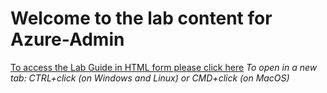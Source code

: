 # Welcome to the lab content for Azure-Admin

[To access the Lab Guide in HTML form please click here](https://cloudklass.github.io/Azure-Admin/)
*To open in a new tab:  CTRL+click (on Windows and Linux) or CMD+click (on MacOS)*
